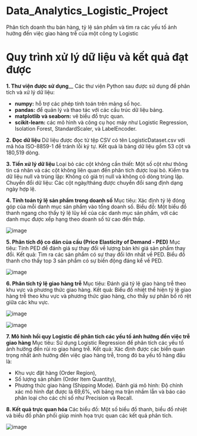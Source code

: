 # Data_Analytics_Logistic_Project
Phân tích doanh thu bán hàng, tỷ lệ sản phẩm và tìm ra các yếu tố ảnh hưởng đến việc giao hàng trễ của một công ty Logistic

# Quy trình xử lý dữ liệu và kết quả đạt được
**1. Thư viện được sử dụng**__
Các thư viện Python sau được sử dụng để phân tích và xử lý dữ liệu:

- **numpy:** hỗ trợ các phép tính toán trên mảng số học.
- **pandas:** để quản lý và thao tác với các cấu trúc dữ liệu bảng.
- **matplotlib và seaborn:** vẽ biểu đồ trực quan.
- **scikit-learn:** các mô hình và công cụ học máy như Logistic Regression, Isolation Forest, StandardScaler, và LabelEncoder.

**2. Đọc dữ liệu**
Dữ liệu được đọc từ tệp CSV có tên LogisticDataset.csv với mã hóa ISO-8859-1 để tránh lỗi ký tự. Kết quả là bảng dữ liệu gồm 53 cột và 180,519 dòng.

**3. Tiền xử lý dữ liệu**
Loại bỏ các cột không cần thiết: Một số cột như thông tin cá nhân và các cột không liên quan đến phân tích được loại bỏ.
Kiểm tra dữ liệu null và trùng lặp: Không có giá trị null và không có dòng trùng lặp.
Chuyển đổi dữ liệu: Các cột ngày/tháng được chuyển đổi sang định dạng ngày hợp lệ.

**4. Tính toán tỷ lệ sản phẩm trong doanh số**
Mục tiêu: Xác định tỷ lệ đóng góp của mỗi danh mục sản phẩm vào tổng doanh số.
Biểu đồ: Một biểu đồ thanh ngang cho thấy tỷ lệ lũy kế của các danh mục sản phẩm, với các danh mục được xếp hạng theo doanh số từ cao đến thấp.

![image](https://github.com/user-attachments/assets/e38f3bc7-5054-497b-86b7-6ecb6b21be77)


**5. Phân tích độ co dãn của cầu (Price Elasticity of Demand - PED)**
Mục tiêu: Tính PED để đánh giá sự thay đổi về lượng bán khi giá sản phẩm thay đổi.
Kết quả: Tìm ra các sản phẩm có sự thay đổi lớn nhất về PED. Biểu đồ thanh cho thấy top 3 sản phẩm có sự biến động đáng kể về PED.

![image](https://github.com/user-attachments/assets/231862d0-a961-4859-a71f-530981013739)


**6. Phân tích tỷ lệ giao hàng trễ**
Mục tiêu: Đánh giá tỷ lệ giao hàng trễ theo khu vực và phương thức giao hàng.
Kết quả: Biểu đồ nhiệt thể hiện tỷ lệ giao hàng trễ theo khu vực và phương thức giao hàng, cho thấy sự phân bố rõ rệt giữa các khu vực.

![image](https://github.com/user-attachments/assets/46581f90-1072-4c7e-b753-845fac0d3b51)

![image](https://github.com/user-attachments/assets/b00ee3cb-f43d-4b35-95c2-a5fcdb2b08d3)



**7. Mô hình hồi quy Logistic để phân tích các yếu tố ảnh hưởng đến việc trễ giao hàng**
Mục tiêu: Sử dụng Logistic Regression để phân tích các yếu tố ảnh hưởng đến rủi ro giao hàng trễ.
Kết quả: Xác định được các biến quan trọng nhất ảnh hưởng đến việc giao hàng trễ, trong đó ba yếu tố hàng đầu là:
- Khu vực đặt hàng (Order Region),
- Số lượng sản phẩm (Order Item Quantity),
- Phương thức giao hàng (Shipping Mode).
Đánh giá mô hình: Độ chính xác mô hình đạt được là 69,6%, với bảng ma trận nhầm lẫn và báo cáo phân loại cho các chỉ số như Precision và Recall.

**8. Kết quả trực quan hóa**
Các biểu đồ: Một số biểu đồ thanh, biểu đồ nhiệt và biểu đồ phân phối giúp minh họa trực quan các kết quả phân tích.

![image](https://github.com/user-attachments/assets/944f7343-d6f6-4f77-9083-05da6796a96f)


